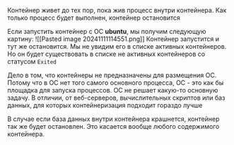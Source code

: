 Контейнер живет до тех пор, пока жив процесс внутри контейнера. Как только процесс будет выполнен, контейнер остановится

Если запустить контейнер с ОС **ubuntu**, мы получим следующую картину:
![[Pasted image 20241111114551.png]]
Контейнер запустится и тут же остановится. Мы не увидим его в списке активных контейнеров. Но он будет существовать в списке не активных контейнеров со статусом `Exited`

Дело в том, что контейнеры не предназначены для размещения ОС. Потому что в ОС нет того самого основного процесса, ОС - это как бы площадка для запуска процессов. ОС не решает какую-то основную задачу. В отличии, от веб-серверов, вычислительных скриптов или баз данных, для которых контейнеризация подходит гораздо лучше

В случае если база данных внутри контейнера крашнется, контейнер так же будет остановлен. Это касается вообще любого содержимого контейнера.